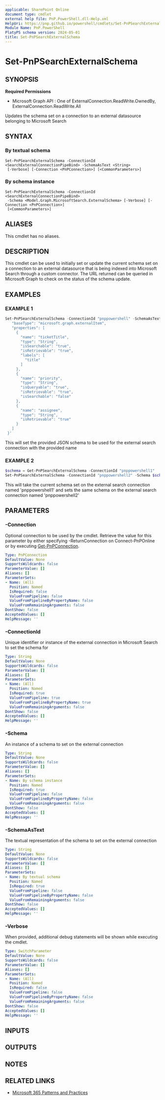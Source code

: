 ```yaml
---
applicable: SharePoint Online
document type: cmdlet
external help file: PnP.PowerShell.dll-Help.xml
HelpUri: https://pnp.github.io/powershell/cmdlets/Set-PnPSearchExternalSchema.html
Module Name: PnP.PowerShell
PlatyPS schema version: 2024-05-01
title: Set-PnPSearchExternalSchema
---
```


# Set-PnPSearchExternalSchema

## SYNOPSIS

**Required Permissions**

  * Microsoft Graph API : One of ExternalConnection.ReadWrite.OwnedBy, ExternalConnection.ReadWrite.All

Updates the schema set on a connection to an external datasource belonging to Microsoft Search

## SYNTAX

### By textual schema

```
Set-PnPSearchExternalSchema -ConnectionId <SearchExternalConnectionPipeBind> -SchemaAsText <String>
 [-Verbose] [-Connection <PnPConnection>] [<CommonParameters>]
```

### By schema instance

```
Set-PnPSearchExternalSchema -ConnectionId <SearchExternalConnectionPipeBind>
 -Schema <Model.Graph.MicrosoftSearch.ExternalSchema> [-Verbose] [-Connection <PnPConnection>]
 [<CommonParameters>]
```

## ALIASES

This cmdlet has no aliases.

## DESCRIPTION

This cmdlet can be used to initially set or update the current schema set on a connection to an external datasource that is being indexed into Microsoft Search through a custom connector. The URL returned can be queried in Microsoft Graph to check on the status of the schema update.

## EXAMPLES

### EXAMPLE 1

```powershell
Set-PnPSearchExternalSchema -ConnectionId "pnppowershell" -SchemaAsText '{
   "baseType": "microsoft.graph.externalItem",
   "properties": [
     {
       "name": "ticketTitle",
       "type": "String",
       "isSearchable": "true",
       "isRetrievable": "true",
       "labels": [
         "title"
       ]
     },
     {
       "name": "priority",
       "type": "String",
       "isQueryable": "true",
       "isRetrievable": "true",
       "isSearchable": "false"
     },
     {
       "name": "assignee",
       "type": "String",
       "isRetrievable": "true"
     }
   ]
 }'
```

This will set the provided JSON schema to be used for the external search connection with the provided name

### EXAMPLE 2

```powershell
$schema = Get-PnPSearchExternalSchema -ConnectionId "pnppowershell1"
Set-PnPSearchExternalSchema -ConnectionId "pnppowershell2" -Schema $schema
```

This will take the current schema set on the external search connection named 'pnppowershell1' and sets the same schema on the external search connection named 'pnppowershell2'

## PARAMETERS

### -Connection

Optional connection to be used by the cmdlet. Retrieve the value for this parameter by either specifying -ReturnConnection on Connect-PnPOnline or by executing [Get-PnPConnection](Get-PnPConnection.md).

```yaml
Type: PnPConnection
DefaultValue: None
SupportsWildcards: false
ParameterValue: []
Aliases: []
ParameterSets:
- Name: (All)
  Position: Named
  IsRequired: false
  ValueFromPipeline: false
  ValueFromPipelineByPropertyName: false
  ValueFromRemainingArguments: false
DontShow: false
AcceptedValues: []
HelpMessage: ''
```

### -ConnectionId

Unique identifier or instance of the external connection in Microsoft Search to set the schema for

```yaml
Type: String
DefaultValue: None
SupportsWildcards: false
ParameterValue: []
Aliases: []
ParameterSets:
- Name: (All)
  Position: Named
  IsRequired: true
  ValueFromPipeline: true
  ValueFromPipelineByPropertyName: true
  ValueFromRemainingArguments: false
DontShow: false
AcceptedValues: []
HelpMessage: ''
```

### -Schema

An instance of a schema to set on the external connection

```yaml
Type: String
DefaultValue: None
SupportsWildcards: false
ParameterValue: []
Aliases: []
ParameterSets:
- Name: By schema instance
  Position: Named
  IsRequired: true
  ValueFromPipeline: false
  ValueFromPipelineByPropertyName: false
  ValueFromRemainingArguments: false
DontShow: false
AcceptedValues: []
HelpMessage: ''
```

### -SchemaAsText

The textual representation of the schema to set on the external connection

```yaml
Type: String
DefaultValue: None
SupportsWildcards: false
ParameterValue: []
Aliases: []
ParameterSets:
- Name: By textual schema
  Position: Named
  IsRequired: true
  ValueFromPipeline: false
  ValueFromPipelineByPropertyName: false
  ValueFromRemainingArguments: false
DontShow: false
AcceptedValues: []
HelpMessage: ''
```

### -Verbose

When provided, additional debug statements will be shown while executing the cmdlet.

```yaml
Type: SwitchParameter
DefaultValue: None
SupportsWildcards: false
ParameterValue: []
Aliases: []
ParameterSets:
- Name: (All)
  Position: Named
  IsRequired: false
  ValueFromPipeline: false
  ValueFromPipelineByPropertyName: false
  ValueFromRemainingArguments: false
DontShow: false
AcceptedValues: []
HelpMessage: ''
```

## INPUTS

## OUTPUTS

## NOTES

## RELATED LINKS

- [Microsoft 365 Patterns and Practices](https://aka.ms/m365pnp)
